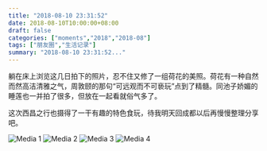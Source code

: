 ```yaml
---
title: "2018-08-10 23:31:52"
date: 2018-08-10T10:00:00+08:00
draft: false
categories: ["moments","2018","2018-08"]
tags: ["朋友圈","生活记录"]
summary: "2018-08-10 23:31:52..."
---
```


躺在床上浏览这几日拍下的照片，忍不住又修了一组荷花的美照。荷花有一种自然而然高洁清雅之气，周敦颐的那句“可远观而不可亵玩”点到了精髓。同池子娇媚的睡莲也一并拍了很多，但放在一起看就俗气多了。

这次西昌之行也摄得了一干有趣的特色食玩，待我明天回成都以后再慢慢整理分享吧。

![Media 1](/Moments/photos/2018-08-10/201808102331520.jpg)
![Media 2](/Moments/photos/2018-08-10/201808102331521.jpg)
![Media 3](/Moments/photos/2018-08-10/201808102331522.jpg)
![Media 4](/Moments/photos/2018-08-10/201808102331523.jpg)

